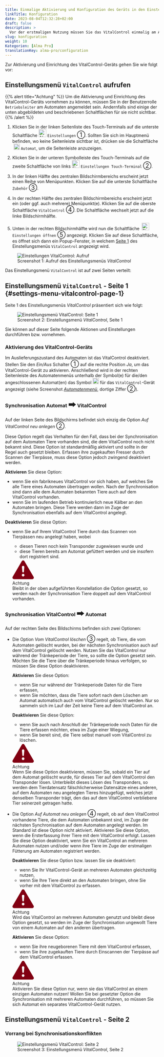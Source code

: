 ```yaml
---
title: Einmalige Aktivierung und Konfiguration des Geräts in den Einstellungen des Tränkeautomaten
linkTitle: Konfiguration
date: 2023-08-04T12:32:28+02:00
draft: false
description: >
  Vor der erstmaligen Nutzung müssen Sie das VitalControl einmalig am Automaten aktivieren und passend für ihren Einsatzfall konfigurieren.
slug: konfiguration
weight: 10
Kategorien: [Alma Pro]
translationKey: alma-pro/configuration
---
```

Zur Aktivierung und Einrichtung des VitalControl-Geräts gehen Sie wie folgt vor:

## Einstellungsmenü `VitalControl` aufrufen

{{% alert title="Achtung" %}}
Um die Aktivierung und Einrichtung des VitalControl-Geräts vornehmen zu können, müssen Sie in der Benutzerrolle `Betriebsleiter` am Automaten angemeldet sein. Andernfalls sind einige der unten abgebildeten und beschriebenen Schaltflächen für sie nicht sichtbar.
{{% /alert %}}

1. Klicken Sie in der linken Seitenliste des Touch-Terminals auf die unterste Schaltfläche <img src="/icons/gear.svg" width="25" align="bottom" alt="Alma Pro: Menü Einstellungen" title="Einstellungen"/> `Einstellungen` <span style="font-size: 140%">➀</span>. Sollten Sie sich im Hauptmenü befinden, wo keine Seitenleiste sichtbar ist, drücken sie die Schaltfläche &nbsp;<img src="/icons/feeder.svg" width="20" align="bottom" alt="Alma Pro: Automatenmenü" title="Automatenmenü"/> `Automat`, um die Seitenleiste anzuzeigen.

1. Klicken Sie in der unteren Symbolleiste des Touch-Terminals auf die zweite Schaltfläche von links <img src="/icons/touch-gear.svg" width="25" align="bottom" alt="Einstellungen Touch-Terminal" title="Einstellungen Touch"/> `Einstellungen Touch-Terminal` <span style="font-size: 140%">➁</span>.

1. In der linken Hälfte des zentralen Bildschirmbereichs erscheint jetzt einen Reihe von Menüpunkten. Klicken Sie auf die unterste Schaltfläche `Zubehör` <span style="font-size: 140%">➂</span>.

1. In der rechten Hälfte des zentralen Bildschirmbereichs erscheint jetzt ein (oder ggf. auch mehrere) Menüpunkt(e). Klicken Sie auf die oberste Schaltfläche `VitalControl` <span style="font-size: 140%">➃</span>.  Die Schaltfläche wechselt jetzt auf die linke Bildschirmhälfte.

1. Unten in der rechten Bildschirmhälfte wird nun die Schaltfläche &nbsp;<img src="/icons/actions/edit.svg" width="24" align="bottom" alt="Einstellungen VitalControl öffnen" title="Einstellungen öffnen" /> `Einstellungen öffnen` <span style="font-size: 140%">➄</span> angezeigt. Klicken Sie auf diese Schaltfläche, es öffnet sich dann ein Popup-Fenster, in welchem  [Seite 1](#settings-menu-vitalcontrol-page-1) des Einstellungsmenüs `VitalControl` angezeigt wird.

<figure class="figure" style="margin-top: 5px;">
    <img src="../images/open-settings-vitalcontrol.png" class="border border-2 figure-img img-fluid rounded p-3" align="bottom" alt="Einstellungen VitalControl: Aufruf" title="Aufruf Einstellungsmenü VitalControl" />
    <figcaption class="figure-caption fs-6">Screenshot 1: Aufruf des Einstellungsmenüs <span style="font-style: italic;">VitalControl</span></figcaption>
</figure>

Das Einstellungsmenü `VitalControl` ist auf zwei Seiten verteilt: 

## Einstellungsmenü `VitalControl` - Seite 1 {#settings-menu-vitalcontrol-page-1}

Seite 1 des Einstellungsmenüs <span style="font-style: italic;">VitalControl</span> präsentiert sich wie folgt:

<figure class="figure" style="margin-top: 5px;">
    <img src="../images/settings-vitalcontrol-1.png" class="border border-2 figure-img img-fluid rounded p-3" align="bottom" alt="Einstellungsmenü VitalControl: Seite 1" title="Einstellungen VitalControl (1)" />
    <figcaption class="figure-caption fs-6">Screenshot 2: Einstellungsmenü <span style="font-style: italic;">VitalControl</span>, Seite 1</figcaption>
</figure>

Sie können auf dieser Seite folgende Aktionen und Einstellungen durchführen bzw. vornehmen.

### Aktivierung des VitalControl-Geräts

Im Auslieferungszustand des Automaten ist das VitalControl deaktiviert. Stellen Sie den <span style="font-style: italic;">Ein/Aus</span> Schalter <span style="font-size: 140%">➀</span> auf die rechte Position <span style="font-style: italic;">Ja</span>, um das VitalControl-Gerät zu aktivieren. Anschließend wird in der rechten Seitenleiste des Automatenmenüs unterhalb der Symbol(e) für die/den angeschlossenen Automat(en) das Symbol <img src="/icons/device.svg" width="20" align="bottom" alt="VitalControl-Gerät" title="VitalControl"/> für das `VitalControl`-Gerät angezeigt (siehe Screenshot <span style="font-style: italic;"><a href="../synchronisation#synchronize-vc-ap">Automatenmenü</a></span>, dortige Ziffer <span style="font-size: 140%">➁</span>).

### Synchronisation Automat <span style="font-size: 150%">🠲</span> VitalControl

Auf der linken Seite des Bildschirms befindet sich einzig die Option <span style="font-style: italic;">Auf VitalControl neu anlegen</span> <span style="font-size: 140%">➁</span>. 

Diese Option regelt das Verhalten für den Fall, dass bei der Synchronisation auf dem Automaten Tiere vorhanden sind, die dem VitalControl noch nicht bekannt sind. Diese Option ist standardmäßig aktiviert und sollte in der Regel auch gesetzt bleiben. Erfassen ihre zugekauften Fresser durch Scannen der Tierpässe, muss diese Option jedoch zwingend deaktiviert werden.

<span style="font-weight: bold">Aktivieren</span> Sie diese Option:

- wenn Sie ein fabrikneues VitalControl vor sich haben, auf welches Sie alle Tiere eines Automaten übertragen wollen. Nach der Synchronisation sind dann alle dem Automaten bekannten Tiere auch auf dem VitalControl vorhanden.
- wenn Sie im laufenden Betrieb kontinuierlich neue Kälber an den Automaten bringen. Diese Tiere werden dann im Zuge der Synchronisation ebenfalls auf dem VitalControl angelegt.

<span style="font-weight: bold">Deaktivieren</span> Sie diese Option:
- wenn Sie auf Ihrem VitalControl Tiere durch das Scannen von Tierpässen neu angelegt haben, wobei
    - diesen Tieren noch kein Transponder zugewiesen wurde und
   - diese Tieren bereits am Automat gefüttert werden und sie insofern dort registriert sind.

    <div class="alert alert-primary d-flex align-items-center" role="alert">
        <svg xmlns="http://www.w3.org/2000/svg" width="70px" fill="#810012" class="bi bi-exclamation-triangle-fill flex-shrink-0 me-3" viewBox="0 0 16 16" role="img" aria-label="Info:">
            <path d="M8.982 1.566a1.13 1.13 0 0 0-1.96 0L.165 13.233c-.457.778.091 1.767.98 1.767h13.713c.889 0 1.438-.99.98-1.767L8.982 1.566zM8 5c.535 0 .954.462.9.995l-.35 3.507a.552.552 0 0 1-1.1 0L7.1 5.995A.905.905 0 0 1 8 5zm.002 6a1 1 0 1 1 0 2 1 1 0 0 1 0-2z"/>
        </svg>
        <div>
            <span class="text-primary fs-3 fw-semibold">Achtung</span><br>
            Bleibt in der oben aufgeführten Konstellation die Option gesetzt, so werden nach der Synchronisation Tiere doppelt auf dem VitalControl vorhanden.
        </div>
    </div>

### Synchronisation VitalControl <span style="font-size: 150%">🠲</span> Automat

Auf der rechten Seite des Bildschirms befinden sich zwei Optionen:

- Die Option <span style="font-style: italic;">Vom VitalControl löschen</span> <span style="font-size: 140%">➂</span> regelt, ob Tiere, die vom Automaten gelöscht wurden, bei der nächsten Synchronisation auch auf dem VitalControl gelöscht werden. Nutzen Sie das VitalControl nur während der Tränkeperiode der Tiere, so sollte die Option gesetzt sein. Möchten Sie die Tiere über die Tränkeperiode hinaus verfolgen, so müssen Sie diese Option deaktivieren.

    <span style="font-weight: bold">Aktivieren</span> Sie diese Option:

    - wenn Sie nur während der Tränkeperiode Daten für die Tiere erfassen,
    - wenn Sie möchten, dass die Tiere sofort nach dem Löschen am Automat automatisch auch vom VitalControl gelöscht werden. Nur so sammeln sich im Lauf der Zeit keine Tiere auf dem VitalControl an.

    <span style="font-weight: bold">Deaktivieren</span> Sie diese Option:
    - wenn Sie auch nach Anschluß der Tränkeperiode noch Daten für die Tiere erfassen möchten, etwa im Zuge einer Wiegung,
    - wenn Sie bereit sind, die Tiere selbst manuell vom VitalControl zu löschen.

    <div class="alert alert-primary d-flex align-items-center" role="alert">
        <svg xmlns="http://www.w3.org/2000/svg" width="70px" fill="#810012" class="bi bi-exclamation-triangle-fill flex-shrink-0 me-3" viewBox="0 0 16 16" role="img" aria-label="Info:">
            <path d="M8.982 1.566a1.13 1.13 0 0 0-1.96 0L.165 13.233c-.457.778.091 1.767.98 1.767h13.713c.889 0 1.438-.99.98-1.767L8.982 1.566zM8 5c.535 0 .954.462.9.995l-.35 3.507a.552.552 0 0 1-1.1 0L7.1 5.995A.905.905 0 0 1 8 5zm.002 6a1 1 0 1 1 0 2 1 1 0 0 1 0-2z"/>
        </svg>
        <div>
            <span class="text-primary fs-3 fw-semibold">Achtung</span><br>
            Wenn Sie diese Option deaktivieren, müssen Sie, sobald ein Tier auf dem Automat gelöscht wurde, für dieses Tier auf dem VitalControl den Transponder lösen. Unterbleibt dieses Lösen des Transponders, so werden dem Tierdatensatz fälschlicherweise Datensätze eines anderen, auf dem Automaten neu angelegten Tieres hinzugefügt, welches jetzt denselben Transponder trägt, den das auf dem VitalControl verbliebene Tier seinerzeit getragen hatte.
        </div>
    </div>

- Die Option <span style="font-style: italic;">Auf Automat neu anlegen</span> <span style="font-size: 140%">➃</span> regelt, ob auf dem VitalControl vorhandene Tiere, die dem Automaten unbekannt sind, im Zuge der nächsten Synchronisation auf dem Automaten angelegt werden. Im Standard ist diese Option nicht aktiviert. Aktivieren Sie diese Option, wenn die Ersterfassung ihrer Tiere mit dem VitalControl erfolgt. Lassen Sie diese Option deaktiviert, wenn Sie ein VitalControl an mehreren Automaten nutzen und/oder wenn ihre Tiere im Zuge der erstmaligen Fütterung am Automaten registriert werden.

    <span style="font-weight: bold">Deaktivieren</span> Sie diese Option bzw. lassen Sie sie deaktiviert:
    - wenn Sie Ihr VitalControl-Gerät an mehreren Automaten gleichzeitig nutzen,
    - wenn Sie Ihre Tiere direkt an den Automaten bringen, ohne Sie vorher mit dem VitalControl zu erfassen.

    <div class="alert alert-primary d-flex align-items-center" role="alert">
        <svg xmlns="http://www.w3.org/2000/svg" width="70px" fill="#810012" class="bi bi-exclamation-triangle-fill flex-shrink-0 me-3" viewBox="0 0 16 16" role="img" aria-label="Info:">
            <path d="M8.982 1.566a1.13 1.13 0 0 0-1.96 0L.165 13.233c-.457.778.091 1.767.98 1.767h13.713c.889 0 1.438-.99.98-1.767L8.982 1.566zM8 5c.535 0 .954.462.9.995l-.35 3.507a.552.552 0 0 1-1.1 0L7.1 5.995A.905.905 0 0 1 8 5zm.002 6a1 1 0 1 1 0 2 1 1 0 0 1 0-2z"/>
        </svg>
        <div>
            <span class="text-primary fs-3 fw-semibold">Achtung</span><br>
            Wird das VitalControl an mehreren Automaten genutzt und bleibt diese Option gesetzt, so werden im Zuge der Synchronisation ungewollt Tiere von einem Automaten auf den anderen übertragen.
        </div>
    </div>

    <span style="font-weight: bold">Aktivieren</span> Sie diese Option:

    - wenn Sie ihre neugeborenen Tiere mit dem VitalControl erfassen,
    - wenn Sie ihre zugekauften Tiere durch Einscannen der Tierpässe auf dem VitalControl erfassen.

    <div class="alert alert-primary d-flex align-items-center" role="alert">
        <svg xmlns="http://www.w3.org/2000/svg" width="70px" fill="#810012" class="bi bi-exclamation-triangle-fill flex-shrink-0 me-3" viewBox="0 0 16 16" role="img" aria-label="Info:">
            <path d="M8.982 1.566a1.13 1.13 0 0 0-1.96 0L.165 13.233c-.457.778.091 1.767.98 1.767h13.713c.889 0 1.438-.99.98-1.767L8.982 1.566zM8 5c.535 0 .954.462.9.995l-.35 3.507a.552.552 0 0 1-1.1 0L7.1 5.995A.905.905 0 0 1 8 5zm.002 6a1 1 0 1 1 0 2 1 1 0 0 1 0-2z"/>
        </svg>
        <div>
            <span class="text-primary fs-3 fw-semibold">Achtung</span><br>
            Aktivieren Sie diese Option nur, wenn sie das VitalControl an einem einzigen Automaten nutzen! Wollen Sie bei gesetzter Option die Synchronisation mit mehreren Automaten durchführen, so müssen Sie sich Automat ein separates VitalControl-Gerät nutzen.
        </div>
    </div>

## Einstellungsmenü `VitalControl` - Seite 2

### Vorrang bei Synchronisationskonflikten

<figure class="figure" style="margin-top: 5px;">
    <img src="../images/settings-vitalcontrol-2.png" class="border border-2 figure-img img-fluid rounded p-3" align="bottom" alt="Einstellungsmenü VitalControl: Seite 2" title="Einstellungen VitalControl (2)" />
    <figcaption class="figure-caption fs-6">Screenshot 3: Einstellungsmenü <span style="font-style: italic;">VitalControl</span>, Seite 2</figcaption>
</figure>
